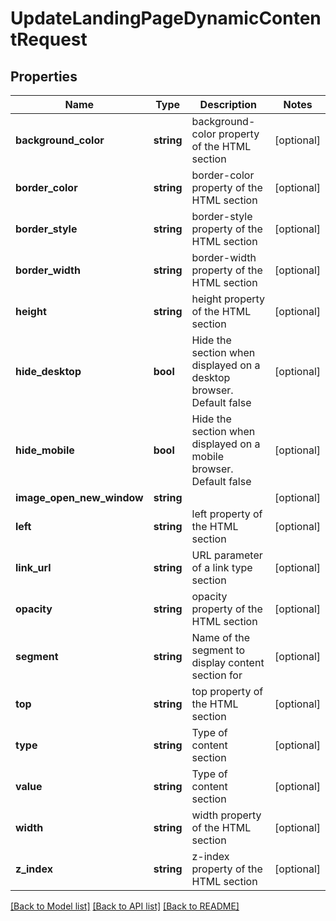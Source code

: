 # UpdateLandingPageDynamicContentRequest

## Properties
Name | Type | Description | Notes
------------ | ------------- | ------------- | -------------
**background_color** | **string** | background-color property of the HTML section | [optional] 
**border_color** | **string** | border-color property of the HTML section | [optional] 
**border_style** | **string** | border-style property of the HTML section | [optional] 
**border_width** | **string** | border-width property of the HTML section | [optional] 
**height** | **string** | height property of the HTML section | [optional] 
**hide_desktop** | **bool** | Hide the section when displayed on a desktop browser.  Default false | [optional] 
**hide_mobile** | **bool** | Hide the section when displayed on a mobile browser.  Default false | [optional] 
**image_open_new_window** | **string** |  | [optional] 
**left** | **string** | left property of the HTML section | [optional] 
**link_url** | **string** | URL parameter of a link type section | [optional] 
**opacity** | **string** | opacity property of the HTML section | [optional] 
**segment** | **string** | Name of the segment to display content section for | [optional] 
**top** | **string** | top property of the HTML section | [optional] 
**type** | **string** | Type of content section | [optional] 
**value** | **string** | Type of content section | [optional] 
**width** | **string** | width property of the HTML section | [optional] 
**z_index** | **string** | z-index property of the HTML section | [optional] 

[[Back to Model list]](../README.md#documentation-for-models) [[Back to API list]](../README.md#documentation-for-api-endpoints) [[Back to README]](../README.md)



